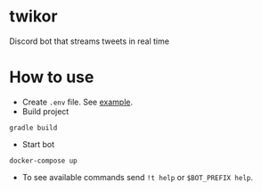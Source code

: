 # twikor
Discord bot that streams tweets in real time

# How to use
- Create `.env` file. See [example](example.env).
- Build project
```
gradle build
```
- Start bot
```
docker-compose up
```
- To see available commands send `!t help` or `$BOT_PREFIX help`.
